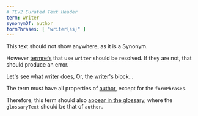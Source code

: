 ```yaml
---
# TEv2 Curated Text Header
term: writer
synonymOf: author
formPhrases: [ "writer{ss}" ]
---
```


This text should not show anywhere, as it is a Synonym.

However [termrefs](@) that use `writer` should be resolved. If they are not, that should produce an error.

Let's see what [writer](@) does, 
Or, the [writer's](@) block...

The term must have all properties of [author](@), except for the `formPhrases`.

Therefore, this term should also [appear in the glossary](/docs/tev2-glossary#writer-term-is-only-for-testing-purposes), where the `glossaryText` should be that of `author`.